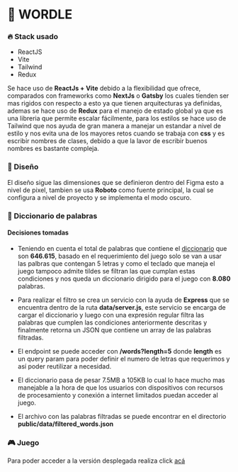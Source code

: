 # 🚀 WORDLE

### 🔥 Stack usado

- ReactJS
- Vite
- Tailwind
- Redux

Se hace uso de **ReactJs + Vite** debido a la flexibilidad que ofrece, comparados con frameworks como **NextJs** o **Gatsby** los cuales tienden ser mas rigidos con respecto a esto ya que tienen arquitecturas ya definidas, ademas se hace uso de **Redux** para el manejo de estado global ya que es una libreria que permite escalar fácilmente, para los estilos se hace uso de Tailwind que nos ayuda de gran manera a manejar un estandar a nivel de estilo y nos evita una de los mayores retos cuando se trabaja con **css** y es escribir nombres de clases, debido a que la lavor de escribir buenos nombres es bastante compleja.

### 🎨 Diseño

El diseño sigue las dimensiones que se definieron dentro del Figma esto a nivel de pixel, tambien se usa **Roboto** como fuente principal, la cual se configura a nivel de proyecto y se implementa el modo oscuro.

### 📙 Diccionario de palabras

#### Decisiones tomadas

- Teniendo en cuenta el total de palabras que contiene el [diccionario](https://gitlab.com/d2945/words/-/raw/main/words.txt") que son **646.615**, basado en el requerimiento del juego solo se van a usar las palbras que contengan 5 letras y como el teclado que maneja el juego tampoco admite tildes se filtran las que cumplan estas condiciones y nos queda un diccionario dirigido para el juego con **8.080** palabras.

- Para realizar el filtro se crea un servicio con la ayuda de **Express** que se encuentra dentro de la ruta **data/server.js**, este servicio se encarga de cargar el diccionario y luego con una expresión regular filtra las palabras que cumplen las condiciones anteriormente descritas y finalmente retorna un JSON que contiene un array de las palabras filtradas.

- El endpoint se puede acceder con **/words?length=5** donde **length** es un query param para poder definir el numero de letras que requerimos y así poder reutilizar a necesidad.

- El diccionario pasa de pesar 7.5MB a 105KB lo cual lo hace mucho mas manejable a la hora de que los usuarios con dispositivos con recursos de procesamiento y conexión a internet limitados puedan acceder al juego.
- El archivo con las palabras filtradas se puede encontrar en el directorio **public/data/filtered_words.json**

### 🎮 Juego

Para poder acceder a la versión desplegada realiza click [acá](https://teal-dodol-276981.netlify.app/)
